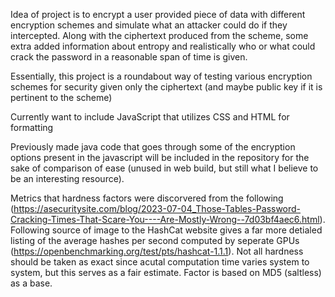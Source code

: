 Idea of project is to encrypt a user provided piece of data with different encryption schemes and 
simulate what an attacker could do if they intercepted. Along with the ciphertext produced from the scheme, some extra added information about entropy and realistically who or what could crack the password in a reasonable span of time is given.

Essentially, this project is a roundabout way of testing various encryption schemes for security
given only the ciphertext (and maybe public key if it is pertinent to the scheme)

Currently want to include JavaScript that utilizes CSS and HTML for formatting

Previously made java code that goes through some of the encryption options present in the javascript will be included in the repository for the sake of comparison of ease (unused in web build, but still what I believe to be an interesting resource).

Metrics that hardness factors were discorvered from the following (https://asecuritysite.com/blog/2023-07-04_Those-Tables-Password-Cracking-Times-That-Scare-You----Are-Mostly-Wrong--7d03bf4aec6.html). Following source of image to the HashCat website gives a far more detialed listing of the average hashes per second computed by seperate GPUs (https://openbenchmarking.org/test/pts/hashcat-1.1.1). Not all hardness should be taken as exact since acutal computation time varies system to system, but this serves as a fair estimate. Factor is based on MD5 (saltless) as a base.